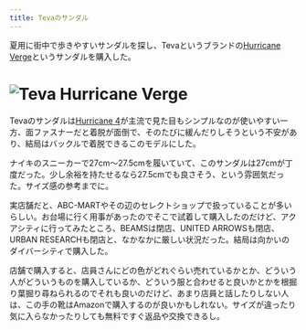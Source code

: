 ```yaml
---
title: Tevaのサンダル
---
```

夏用に街中で歩きやすいサンダルを探し、Tevaというブランドの[Hurricane Verge](https://www.amazon.co.jp/dp/B08B4869SL)というサンダルを購入した。

![](https://lh3.googleusercontent.com/docs/ADP-6oHFcs5AiapbFUMxbgCrXz3kEFBgGNwrA9dVL42jPb2yIUK-mJrBQU2R4dLV5Q2y3Xl5qszYPLkO2e6WRTIEKEGBlSuZgjc2W5HAQswZCIteyx2KblYz5fJtcaXDo6X4-00E_7AqraMkA2UUkSdYIrZ0zZT2fA-1QePWR-laZhpqZdGaBhlgkWQZEsJt3P1BsCF14fcv0dOkfGo1CHuO7w9nkEEWvy1tTZ1a_TnmARA8PFulQXGNyGlex6yXb32nV20c5mgw7UidS3FhkVrhCWjF2Q8p0qeUGjXO5Nz2HOHfzSMNDjQ0JbAaPiCYfIYdMI6uNh7pfzUsOKhlXNlMMUzG0br-NLQ2ivbZj3aEvKdNJtgqgSRshxTvrwqx9FxHDnwGlXbeR6Piu1nua5H6qcEVd3z6YXV5r_Tf7o3ZouOzM9nRePjsguzk0e97ULv6F_5ORUd7-3oFXGMSo_H76-DCeRSBxPyays0BpfUjQDIjB4Nlp__hT9IUo61GcLn71bnFgen35FWjn6SfzVYUV66jk_FTTZ5xyAWLM_5dWXhGTFcRzoPNdzpDjb_OXSRPEC2s24KB4iz5ANv5vcXR8_VLRbATuPTl69HBS1ODQhaOOFobf9ndjLhD8vGZAL0JbPoSWa3n1BsvW5zRscQYza7S8lVbduFGlINiL_osxyIBEBy99u9SReulK-_OT7fzINpnFPaqLhDT2_RHRtCgysrkr4hS4KFQsS3UIuDxQV4B0YcKbBrj6mPhYiDsAG1XKzML9LFaWRWtSa_XTy4vpooAre_swPvHEQ2GErvkqZ6wbzcvZ_RV4nteMjnJ8f7VMXPVi76QdxjEn8L2Jgj_SSvqVtqEdmGuO4Jo5EDiGFMo6Z-Xyzdlq5xkNhWm2qNJzO5WpEXixyEbapVKRH3T_Ypf8xjFzgUIhvC1yUWAXrG5itolPT0EmnaNIpIklQrkVAB0j9LghNeRV5kWTJxQrjNsWlQbxDd76IaVDUm7b0shiDI2WwmpRLuchV2_dM1MBF1hfULbgERSSmOh_4S1DjHxbHEs-6blNSjMbf-4DGsRWw5h8JUHgOE7J9cmznJF8BqsiBhEZc_2je2iora7s3DEJgAwXFMAPzrRp95O2izlyvKlYmr6tlNwKnvNoxT7LiJ5ooG-JJpwe5usQzOmYd1S2_kz4TUR2Xq0Ye56e6RSZaT6WxC2UbfuzD_MBwN6glDKDeZ6f1RR7qafXu8GsrbK539VfsDSXiemVw-FwOa2Ewmv "Teva Hurricane Verge")
=======================================================================================================================================================================================================================================================================================================================================================================================================================================================================================================================================================================================================================================================================================================================================================================================================================================================================================================================================================================================================================================================================================================================================================================================================================================================================================================================================================================================

Tevaのサンダルは[Hurricane 4](https://www.amazon.co.jp/dp/B096RS5PWQ)が主流で見た目もシンプルなのが使いやすい一方、面ファスナーだと着脱が面倒で、そのたびに緩んだりしそうという不安があり、結局はバックルで着脱できるこのモデルにした。

ナイキのスニーカーで27cm～27.5cmを履いていて、このサンダルは27cmが丁度だった。少し余裕を持たせるなら27.5cmでも良さそう、という雰囲気だった。サイズ感の参考までに。

実店舗だと、ABC-MARTやその辺のセレクトショップで扱っていることが多いらしい。お台場に行く用事があったのでそこで試着して購入したのだけど、アクアシティに行ってみたところ、BEAMSは閉店、UNITED ARROWSも閉店、URBAN RESEARCHも閉店と、なかなかに厳しい状況だった。結局は向かいのダイバーシティで購入した。

店舗で購入すると、店員さんにどの色がどれぐらい売れているかとか、どういう人がどういうものを購入しているか、どういう服と合わせると良いかとかを根掘り葉掘り尋ねられるのでそれも良いのだけど、あまり店員と話したりしない人は、この手の靴はAmazonで購入するのが良いかもしれない。サイズが違ったり気に入らなかったりしても無料ですぐ返品や交換できるし。
